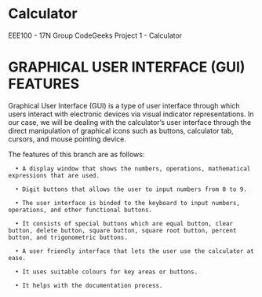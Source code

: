 # Calculator
EEE100 - 17N Group CodeGeeks Project 1 - Calculator

# GRAPHICAL USER INTERFACE (GUI) FEATURES
Graphical User Interface (GUI) is a type of user interface through which users interact with electronic devices via visual indicator representations. In our case, we will be dealing with the calculator’s user interface through the direct manipulation of graphical icons such as buttons, calculator tab, cursors, and mouse pointing device.

The features of this branch are as follows:

      •	A display window that shows the numbers, operations, mathematical expressions that are used.

      •	Digit buttons that allows the user to input numbers from 0 to 9.

      •	The user interface is binded to the keyboard to input numbers, operations, and other functional buttons.

      •	It consists of special buttons which are equal button, clear button, delete button, square button, square root button, percent button, and trigonometric buttons.

      •	A user friendly interface that lets the user use the calculator at ease.

      •	It uses suitable colours for key areas or buttons.

      •	It helps with the documentation process.
